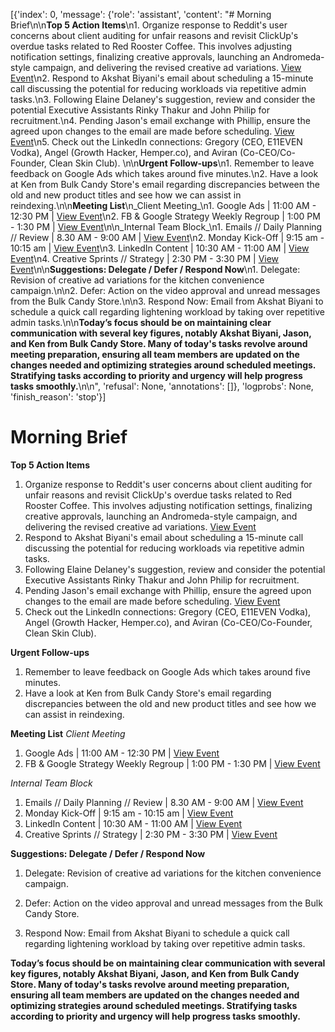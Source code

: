 [{'index': 0,
  'message': {'role': 'assistant',
   'content': "# Morning Brief\n\n**Top 5 Action Items**\n1. Organize response to Reddit's user concerns about client auditing for unfair reasons and revisit ClickUp's overdue tasks related to Red Rooster Coffee. This involves adjusting notification settings, finalizing creative approvals, launching an Andromeda-style campaign, and delivering the revised creative ad variations. [View Event](https://www.google.com/calendar/event?eid=ajUwMWFmN3FlMWtkYzNyZ3M0OGJqYzRkcnJfMjAyNTA1MTJUMTIzMDAwWiBtYXR0QGJsdWV3YXRlcm1hcmtldGluZy5jb20)\n2. Respond to Akshat Biyani's email about scheduling a 15-minute call discussing the potential for reducing workloads via repetitive admin tasks.\n3. Following Elaine Delaney's suggestion, review and consider the potential Executive Assistants Rinky Thakur and John Philip for recruitment.\n4. Pending Jason's email exchange with Phillip, ensure the agreed upon changes to the email are made before scheduling. [View Event](https://www.google.com/calendar/event?eid=N0pja25hZGxpMHVydGtnYzN1cjNib2xkbTRfMjAyNTA1MTJUMTgzMDAwWiBtYXR0QGJsdWV3YXRlcm1hcmtldGluZy5jb20)\n5. Check out the LinkedIn connections: Gregory (CEO, E11EVEN Vodka), Angel (Growth Hacker, Hemper.co), and Aviran (Co-CEO/Co-Founder, Clean Skin Club). \n\n**Urgent Follow-ups**\n1. Remember to leave feedback on Google Ads which takes around five minutes.\n2. Have a look at Ken from Bulk Candy Store's email regarding discrepancies between the old and new product titles and see how we can assist in reindexing.\n\n**Meeting List**\n_Client Meeting_\n1. Google Ads | 11:00 AM - 12:30 PM | [View Event](https://www.google.com/calendar/event?eid=NDBqdGI1MDQzdWswZDY5ZWZpcGQyOHRhb25fMjAyNTA1MTJUMTUwMDAwWiBtYXR0QGJsdWV3YXRlcm1hcmtldGluZy5jb20)\n2. FB & Google Strategy Weekly Regroup | 1:00 PM - 1:30 PM | [View Event](https://www.google.com/calendar/event?eid=M2w0dXVvM2pqcWc3MDEydGQwZmR2aTBxMmJfMjAyNTA1MTJUMTcwMDAwWiBtYXR0QGJsdWV3YXRlcm1hcmtldGluZy5jb20)\n\n_Internal Team Block_\n1. Emails // Daily Planning // Review | 8.30 AM - 9:00 AM | [View Event](https://www.google.com/calendar/event?eid=ajUwMWFmN3FlMWtkYzNyZ3M0OGJqYzRkcnJfMjAyNTA1MTJUMTIzMDAwWiBtYXR0QGJsdWV3YXRlcm1hcmtldGluZy5jb20)\n2. Monday Kick-Off | 9:15 am - 10:15 am | [View Event](https://www.google.com/calendar/event?eid=MXVmdG50cTFodGh2aGQ0NWtoOHNzNWg2azBfMjAyNTA1MTJUMTMxNTAwWiBtYXR0QGJsdWV3YXRlcm1hcmtldGluZy5jb20)\n3. LinkedIn Content | 10:30 AM - 11:00 AM | [View Event](https://www.google.com/calendar/event?eid=MmgyNnYzdTliMGcxYzUzMDRocjgxbjRwcDlfMjAyNTA1MTJUMTQzMDAwWiBtYXR0QGJsdWV3YXRlcm1hcmtldGluZy5jb20)\n4. Creative Sprints // Strategy | 2:30 PM - 3:30 PM | [View Event](https://www.google.com/calendar/event?eid=N2pja25hZGxpMHVydGtnYzN1cjNib2xkbTRfMjAyNTA1MTJUMTgzMDAwWiBtYXR0QGJsdWV3YXRlcm1hcmtldGluZy5jb20)\n\n**Suggestions: Delegate / Defer / Respond Now**\n1. Delegate: Revision of creative ad variations for the kitchen convenience campaign.\n\n2. Defer: Action on the video approval and unread messages from the Bulk Candy Store.\n\n3. Respond Now: Email from Akshat Biyani to schedule a quick call regarding lightening workload by taking over repetitive admin tasks.\n\n**Today’s focus should be on maintaining clear communication with several key figures, notably Akshat Biyani, Jason, and Ken from Bulk Candy Store. Many of today's tasks revolve around meeting preparation, ensuring all team members are updated on the changes needed and optimizing strategies around scheduled meetings. Stratifying tasks according to priority and urgency will help progress tasks smoothly.**\n\n",
   'refusal': None,
   'annotations': []},
  'logprobs': None,
  'finish_reason': 'stop'}]
# Morning Brief

**Top 5 Action Items**
1. Organize response to Reddit's user concerns about client auditing for unfair reasons and revisit ClickUp's overdue tasks related to Red Rooster Coffee. This involves adjusting notification settings, finalizing creative approvals, launching an Andromeda-style campaign, and delivering the revised creative ad variations. [View Event](https://www.google.com/calendar/event?eid=ajUwMWFmN3FlMWtkYzNyZ3M0OGJqYzRkcnJfMjAyNTA1MTJUMTIzMDAwWiBtYXR0QGJsdWV3YXRlcm1hcmtldGluZy5jb20)
2. Respond to Akshat Biyani's email about scheduling a 15-minute call discussing the potential for reducing workloads via repetitive admin tasks.
3. Following Elaine Delaney's suggestion, review and consider the potential Executive Assistants Rinky Thakur and John Philip for recruitment.
4. Pending Jason's email exchange with Phillip, ensure the agreed upon changes to the email are made before scheduling. [View Event](https://www.google.com/calendar/event?eid=N0pja25hZGxpMHVydGtnYzN1cjNib2xkbTRfMjAyNTA1MTJUMTgzMDAwWiBtYXR0QGJsdWV3YXRlcm1hcmtldGluZy5jb20)
5. Check out the LinkedIn connections: Gregory (CEO, E11EVEN Vodka), Angel (Growth Hacker, Hemper.co), and Aviran (Co-CEO/Co-Founder, Clean Skin Club). 

**Urgent Follow-ups**
1. Remember to leave feedback on Google Ads which takes around five minutes.
2. Have a look at Ken from Bulk Candy Store's email regarding discrepancies between the old and new product titles and see how we can assist in reindexing.

**Meeting List**
_Client Meeting_
1. Google Ads | 11:00 AM - 12:30 PM | [View Event](https://www.google.com/calendar/event?eid=NDBqdGI1MDQzdWswZDY5ZWZpcGQyOHRhb25fMjAyNTA1MTJUMTUwMDAwWiBtYXR0QGJsdWV3YXRlcm1hcmtldGluZy5jb20)
2. FB & Google Strategy Weekly Regroup | 1:00 PM - 1:30 PM | [View Event](https://www.google.com/calendar/event?eid=M2w0dXVvM2pqcWc3MDEydGQwZmR2aTBxMmJfMjAyNTA1MTJUMTcwMDAwWiBtYXR0QGJsdWV3YXRlcm1hcmtldGluZy5jb20)

_Internal Team Block_
1. Emails // Daily Planning // Review | 8.30 AM - 9:00 AM | [View Event](https://www.google.com/calendar/event?eid=ajUwMWFmN3FlMWtkYzNyZ3M0OGJqYzRkcnJfMjAyNTA1MTJUMTIzMDAwWiBtYXR0QGJsdWV3YXRlcm1hcmtldGluZy5jb20)
2. Monday Kick-Off | 9:15 am - 10:15 am | [View Event](https://www.google.com/calendar/event?eid=MXVmdG50cTFodGh2aGQ0NWtoOHNzNWg2azBfMjAyNTA1MTJUMTMxNTAwWiBtYXR0QGJsdWV3YXRlcm1hcmtldGluZy5jb20)
3. LinkedIn Content | 10:30 AM - 11:00 AM | [View Event](https://www.google.com/calendar/event?eid=MmgyNnYzdTliMGcxYzUzMDRocjgxbjRwcDlfMjAyNTA1MTJUMTQzMDAwWiBtYXR0QGJsdWV3YXRlcm1hcmtldGluZy5jb20)
4. Creative Sprints // Strategy | 2:30 PM - 3:30 PM | [View Event](https://www.google.com/calendar/event?eid=N2pja25hZGxpMHVydGtnYzN1cjNib2xkbTRfMjAyNTA1MTJUMTgzMDAwWiBtYXR0QGJsdWV3YXRlcm1hcmtldGluZy5jb20)

**Suggestions: Delegate / Defer / Respond Now**
1. Delegate: Revision of creative ad variations for the kitchen convenience campaign.

2. Defer: Action on the video approval and unread messages from the Bulk Candy Store.

3. Respond Now: Email from Akshat Biyani to schedule a quick call regarding lightening workload by taking over repetitive admin tasks.

**Today’s focus should be on maintaining clear communication with several key figures, notably Akshat Biyani, Jason, and Ken from Bulk Candy Store. Many of today's tasks revolve around meeting preparation, ensuring all team members are updated on the changes needed and optimizing strategies around scheduled meetings. Stratifying tasks according to priority and urgency will help progress tasks smoothly.**

